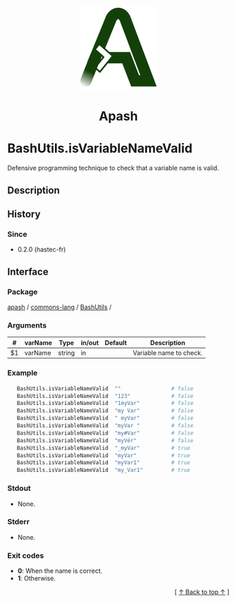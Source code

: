 
<div align='center' id='apash-top'>
  <a href='https://github.com/hastec-fr/apash'>
    <img alt='apash-logo' src='../../../../../../assets/apash-logo.svg'/>
  </a>

  # Apash
</div>


# BashUtils.isVariableNameValid
Defensive programming technique to check that a variable name is valid.
## Description

## History
### Since
  * 0.2.0 (hastec-fr)

## Interface
### Package
<!-- apash.packageBegin -->
[apash](../../../apash.md) / [commons-lang](../../commons-lang.md) / [BashUtils](../BashUtils.md) / 
<!-- apash.packageEnd -->

### Arguments
 | #      | varName        | Type          | in/out   | Default    | Description                           |
 |--------|----------------|---------------|----------|------------|---------------------------------------|
 | $1     | varName        | string        | in       |            | Variable name to check.               |

### Example
 ```bash
    BashUtils.isVariableNameValid  ""                # false
    BashUtils.isVariableNameValid  "123"             # false
    BashUtils.isVariableNameValid  "1myVar"          # false
    BashUtils.isVariableNameValid  "my Var"          # false
    BashUtils.isVariableNameValid  " myVar"          # false
    BashUtils.isVariableNameValid  "myVar "          # false
    BashUtils.isVariableNameValid  "my#Var"          # false
    BashUtils.isVariableNameValid  "myVér"           # false
    BashUtils.isVariableNameValid  "_myVar"          # true
    BashUtils.isVariableNameValid  "myVar"           # true
    BashUtils.isVariableNameValid  "myVar1"          # true
    BashUtils.isVariableNameValid  "my_Var1"         # true
 ```

### Stdout
  * None.
### Stderr
  * None.

### Exit codes
  * **0**: When the name is correct.
  * **1**: Otherwise.

  <div align='right'>[ <a href='#apash-top'>↑ Back to top ↑</a> ]</div>

